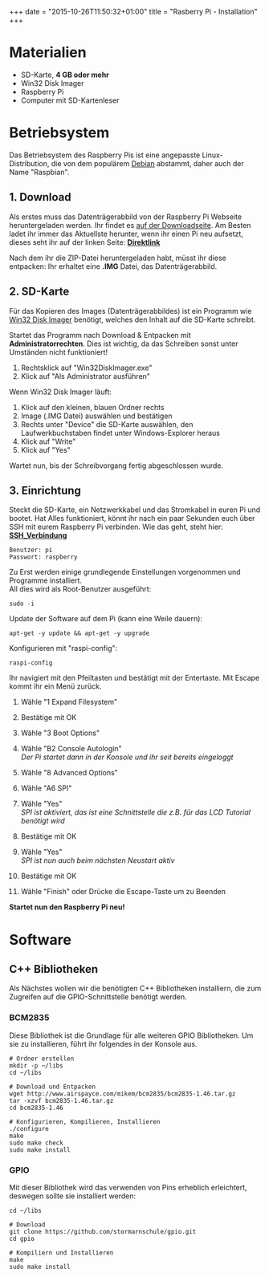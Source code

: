 +++
date = "2015-10-26T11:50:32+01:00"
title = "Rasberry Pi - Installation"
+++

# Materialien

* SD-Karte, __4 GB oder mehr__
* Win32 Disk Imager
* Raspberry Pi
* Computer mit SD-Kartenleser

# Betriebsystem

Das Betriebsystem des Raspberry Pis ist eine angepasste Linux-Distribution, die von dem
populärem [Debian](https://www.debian.org) abstammt, daher auch der Name "Raspbian".

## 1. Download

Als erstes muss das Datenträgerabbild von der Raspberry Pi Webseite heruntergeladen werden.
Ihr findet es [auf der Downloadseite](https://www.raspberrypi.org/downloads/raspbian/).
Am Besten ladet ihr immer das Aktuellste herunter, wenn ihr einen Pi neu aufsetzt, dieses
seht ihr auf der linken Seite:
__[Direktlink](https://downloads.raspberrypi.org/raspbian_latest)__

Nach dem ihr die ZIP-Datei heruntergeladen habt, müsst ihr diese entpacken: Ihr erhaltet
eine __.IMG__ Datei, das Datenträgerabbild.

## 2. SD-Karte

Für das Kopieren des Images (Datenträgerabbildes) ist ein Programm wie
[Win32 Disk Imager](http://sourceforge.net/projects/win32diskimager/files/Archive/Win32DiskImager-0.9.5-binary.zip/download)
benötigt, welches den Inhalt auf die SD-Karte schreibt.

Startet das Programm nach Download & Entpacken mit __Administratorrechten__. Dies ist
wichtig, da das Schreiben sonst unter Umständen nicht funktioniert!

1. Rechtsklick auf "Win32DiskImager.exe"
2. Klick auf "Als Administrator ausführen"

Wenn Win32 Disk Imager läuft:

1. Klick auf den kleinen, blauen Ordner rechts
2. Image (.IMG Datei) auswählen und bestätigen
3. Rechts unter "Device" die SD-Karte auswählen,
   den Laufwerkbuchstaben findet unter Windows-Explorer heraus
4. Klick auf "Write"
5. Klick auf "Yes"

Wartet nun, bis der Schreibvorgang fertig abgeschlossen wurde.

## 3. Einrichtung

Steckt die SD-Karte, ein Netzwerkkabel und das Stromkabel in euren Pi und bootet.
Hat Alles funktioniert, könnt ihr nach ein paar Sekunden euch über SSH mit eurem
Raspberry Pi verbinden. Wie das geht, steht hier: __[SSH_Verbindung](...)__

```
Benutzer: pi
Passwort: raspberry
```

Zu Erst werden einige grundlegende Einstellungen vorgenommen und Programme installiert.  
All dies wird als Root-Benutzer ausgeführt:
```
sudo -i
```

Update der Software auf dem Pi (kann eine Weile dauern):
```
apt-get -y update && apt-get -y upgrade
```

Konfigurieren mit "raspi-config":
```
raspi-config
```

Ihr navigiert mit den Pfeiltasten und bestätigt mit der Entertaste. Mit Escape
kommt ihr ein Menü zurück.

1. Wähle "1 Expand Filesystem"
2. Bestätige mit OK


1. Wähle "3 Boot Options"
2. Wähle "B2 Console Autologin"  
   _Der Pi startet dann in der Konsole und ihr seit bereits eingeloggt_


1. Wähle "8 Advanced Options"
2. Wähle "A6 SPI"
3. Wähle "Yes"  
   _SPI ist aktiviert, das ist eine Schnittstelle die z.B. für das LCD Tutorial
   benötigt wird_
4. Bestätige mit OK
5. Wähle "Yes"  
   _SPI ist nun auch beim nächsten Neustart aktiv_
6. Bestätige mit OK
7. Wähle "Finish" oder Drücke die Escape-Taste um zu Beenden

__Startet nun den Raspberry Pi neu!__

# Software

## C++ Bibliotheken

Als Nächstes wollen wir die benötigten C++ Bibliotheken installiern, die zum
Zugreifen auf die GPIO-Schnittstelle benötigt werden.

### BCM2835

Diese Bibliothek ist die Grundlage für alle weiteren GPIO Bibliotheken.
Um sie zu installieren, führt ihr folgendes in der Konsole aus.

```
# Ordner erstellen
mkdir -p ~/libs
cd ~/libs

# Download und Entpacken
wget http://www.airspayce.com/mikem/bcm2835/bcm2835-1.46.tar.gz
tar -xzvf bcm2835-1.46.tar.gz
cd bcm2835-1.46

# Konfigurieren, Kompilieren, Installieren
./configure
make
sudo make check
sudo make install
```

### GPIO

Mit dieser Bibliothek wird das verwenden von Pins erheblich erleichtert, 
deswegen sollte sie installiert werden:

```
cd ~/libs

# Download
git clone https://github.com/stormarnschule/gpio.git
cd gpio

# Kompiliern und Installieren
make
sudo make install
```